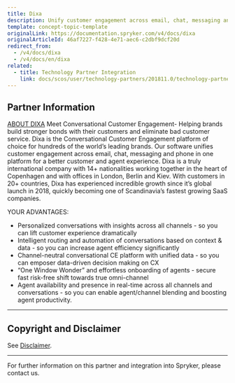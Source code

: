 ```yaml
---
title: Dixa
description: Unify customer engagement across email, chat, messaging and phone in one platform for a better customer and agent experience by integrating Dixa into the Spryker Commerce OS.
template: concept-topic-template
originalLink: https://documentation.spryker.com/v4/docs/dixa
originalArticleId: 46af7227-f428-4e71-aec6-c2dbf9dcf20d
redirect_from:
  - /v4/docs/dixa
  - /v4/docs/en/dixa
related:
  - title: Technology Partner Integration
    link: docs/scos/user/technology-partners/201811.0/technology-partner-integration.html
---
```


## Partner Information

[ABOUT DIXA](https://dixa.com/)
Meet Conversational Customer Engagement- Helping brands build stronger bonds with their customers and eliminate bad customer service. Dixa is the Conversational Customer Engagement platform of choice for hundreds of the world’s leading brands. Our software unifies customer engagement across email, chat, messaging and phone in one platform for a
better customer and agent experience.
Dixa is a truly international company with 14+ nationalities working together in the heart of Copenhagen and with offices in London, Berlin and Kiev. With customers in 20+ countries, Dixa has experienced incredible growth since it’s global launch in 2018, quickly becoming one of Scandinavia’s fastest growing SaaS companies.

YOUR ADVANTAGES:

* Personalized conversations with insights across all channels - so you can lift customer experience dramatically
* Intelligent routing and automation of conversations based on context &amp; data - so you can increase agent efficiency significantly
* Channel-neutral conversational CE platform with unified data - so you can emposer data-driven decision making on CX
* “One Window Wonder” and effortless onboarding of agents - secure fast risk-free shift towards true omni-channel
* Agent availability and presence in real-time across all channels and conversations - so you can enable agent/channel blending and boosting agent productivity.

---

## Copyright and Disclaimer

See [Disclaimer](https://github.com/spryker/spryker-documentation).

---
For further information on this partner and integration into Spryker, please contact us.

<div class="hubspot-form js-hubspot-form" data-portal-id="2770802" data-form-id="163e11fb-e833-4638-86ae-a2ca4b929a41" id="hubspot-1"></div>

